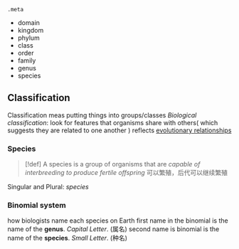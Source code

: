`.meta`
- domain
- kingdom
- phylum
- class
- order
- family
- genus
- species
## Classification
Classification meas putting things into groups/classes
*Biological classification*: look for features that organisms share with others( which suggests they are related to one another )
reflects <u>evolutionary relationships</u> 
### Species

> [!def] 
> A species is a group of organisms that are *capable of interbreeding to produce fertile offspring*
> 可以繁殖，后代可以继续繁殖

Singular and Plural: *species*

### Binomial system
how biologists name each species on Earth
first name in the binomial is the name of the **genus**. *Capital Letter*. (属名)
second name is binomial is the name of the **species**. *Small Letter*. (种名)



